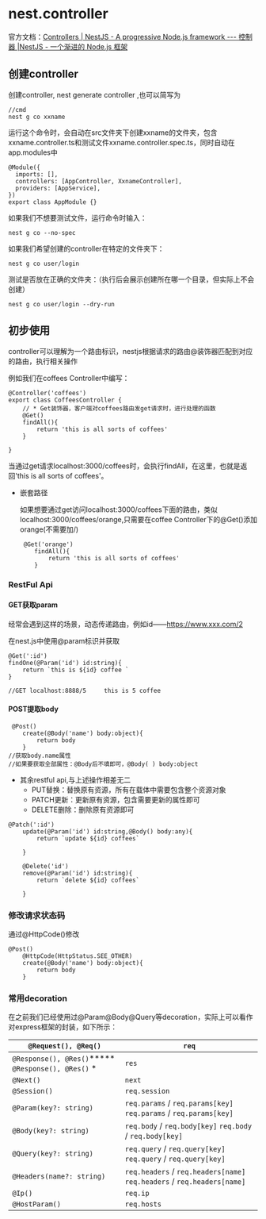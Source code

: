 # nest.controller

官方文档：[Controllers | NestJS - A progressive Node.js framework --- 控制器 |NestJS - 一个渐进的 Node.js 框架](https://docs.nestjs.com/controllers)

## 创建controller

创建controller, nest generate controller ,也可以简写为

```
//cmd
nest g co xxname
```

运行这个命令时，会自动在src文件夹下创建xxname的文件夹，包含xxname.controller.ts和测试文件xxname.controller.spec.ts，同时自动在app.modules中

```tsx
@Module({
  imports: [],
  controllers: [AppController, XxnameController],
  providers: [AppService],
})
export class AppModule {}
```

如果我们不想要测试文件，运行命令时输入：

```
nest g co --no-spec
```

如果我们希望创建的controller在特定的文件夹下：

```
nest g co user/login
```

测试是否放在正确的文件夹：（执行后会展示创建所在哪一个目录，但实际上不会创建）

```
nest g co user/login --dry-run
```

## 初步使用

controller可以理解为一个路由标识，nestjs根据请求的路由@装饰器匹配到对应的路由，执行相关操作

例如我们在coffees Controller中编写：

```tsx
@Controller('coffees')
export class CoffeesController {
    // * Get装饰器，客户端对coffees路由发get请求时，进行处理的函数
    @Get()
    findAll(){
        return 'this is all sorts of coffees'
    }
    
}
```

当通过get请求localhost:3000/coffees时，会执行findAll，在这里，也就是返回'this is all sorts of coffees'。

- 嵌套路径

  如果想要通过get访问localhost:3000/coffees下面的路由，类似localhost:3000/coffees/orange,只需要在coffee Controller下的@Get()添加orange(不需要加/)

  ```tsx
   @Get('orange')
      findAll(){
          return 'this is all sorts of coffees'
      }
  ```


### RestFul Api

#### GET获取param

经常会遇到这样的场景，动态传递路由，例如id——https://www.xxx.com/2

在nest.js中使用@param标识并获取

```tsx
@Get(':id')
findOne(@Param('id') id:string){
    return `this is ${id} coffee `
}

//GET localhost:8888/5     this is 5 coffee
```

#### POST提取body

```tsx
 @Post()
    create(@Body('name') body:object){
        return body
    }
//获取body.name属性
//如果要获取全部属性：@Body后不填即可，@Body( ) body:object
```

- 其余restful api,与上述操作相差无二
  - PUT替换：替换原有资源，所有在载体中需要包含整个资源对象
  - PATCH更新：更新原有资源，包含需要更新的属性即可
  - DELETE删除：删除原有资源即可

```tsx
@Patch(':id')
    update(@Param('id') id:string,@Body() body:any){
        return `update ${id} coffees`
        
    }

    @Delete('id')
    remove(@Param('id') id:string){
        return `delete ${id} coffees`

    }
```



### 修改请求状态码

通过@HttpCode()修改
```tsx
@Post()
    @HttpCode(HttpStatus.SEE_OTHER)
    create(@Body('name') body:object){
        return body
    }
```



### 常用decoration

在之前我们已经使用过@Param\@Body\@Query等decoration，实际上可以看作对express框架的封装，如下所示：

| `@Request(), @Req()`                               | `req`                                                        |
| -------------------------------------------------- | ------------------------------------------------------------ |
| `@Response(), @Res()`***** `@Response(), @Res()` * | `res`                                                        |
| `@Next()`                                          | `next`                                                       |
| `@Session()`                                       | `req.session`                                                |
| `@Param(key?: string)`                             | `req.params` / `req.params[key]` `req.params` / `req.params[key]` |
| `@Body(key?: string)`                              | `req.body` / `req.body[key]` `req.body` / `req.body[key]`    |
| `@Query(key?: string)`                             | `req.query` / `req.query[key]` `req.query` / `req.query[key]` |
| `@Headers(name?: string)`                          | `req.headers` / `req.headers[name]` `req.headers` / `req.headers[name]` |
| `@Ip()`                                            | `req.ip`                                                     |
| `@HostParam()`                                     | `req.hosts`                                                  |
